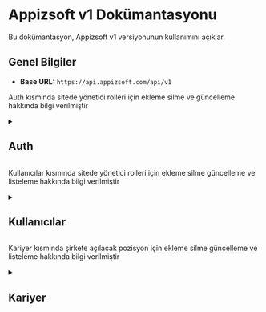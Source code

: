 # Appizsoft v1 Dokümantasyonu

Bu dokümantasyon, Appizsoft v1 versiyonunun kullanımını açıklar.

## Genel Bilgiler

- **Base URL:** `https://api.appizsoft.com/api/v1`


Auth kısmında sitede yönetici rolleri için ekleme silme ve güncelleme hakkında bilgi verilmiştir

  <details>
  <summary><h2>Auth</h2></summary>
  
  ### Kullanıcı Girişi (Login)

Kullanıcı girişi yapmak için bu endpoint'i kullanabilirsiniz.

**Endpoint:**

`POST /api/v1/auth/login`

**İstek Gövdesi (Request Body):**

- **Yol:** `/api/v1/auth/login`
- **Metod:** POST

- **Parametreler:**

| Parametre          | Tür     | Zorunluluk | Açıklama                     
| ----------------  | ------- | ---------- | ---------------------------- 
| `usernameOrEmail` | string  | Zorunlu    | kullanıcı veya email adresi yazılabilir    |
| `password`       | string  | Zorunlu    |  kullanıcıya ait şifre    |



```json
{
  "usernameOrEmail": "kullanici_adi",
  "password": "gizli_sifre"
}


```
#### Yanıt (Response):
Başarılı bir giriş durumunda, aşağıdaki gibi bir yanıt alırsınız:

```json
{
  "token": "your_jwt_token_here"
}

```

**Hata Durumları:**

- 400 Bad Request: Eksik veya hatalı veri girişi.
- 401 Unauthorized: Kullanıcı kimlik doğrulaması başarısız.
- 500 Internal Server Error: Sunucu hatası, giriş yapılamadı.


### Kullanıcı Çıkışı (Logout)

Kullanıcı çıkışı yapmak için bu endpoint'i kullanabilirsiniz.

**Endpoint:**

`POST /api/v1/auth/logout`

**İstek Gövdesi (Request Body):**

```json
{
  "usernameOrEmail": "john_doe",
}

```
#### Yanıt (Response):
Başarılı bir giriş durumunda, aşağıdaki gibi bir yanıt alırsınız:

```json
{
  "message": "Çıkış işlemi başarıyla tamamlandı."
}
```
**Hata Durumları:**

- 400 Bad Request: Eksik veya hatalı veri girişi.
- 401 Unauthorized: Kullanıcı kimlik doğrulaması başarısız.
- 500 Internal Server Error: Sunucu hatası, çıkış yapılamadı.

 ### Parola Yenileme İsteği (Forgot Password)

Eğer şifrenizi unuttuysanız, yeni bir şifre belirlemek için bu endpoint'i kullanabilirsiniz.

**Endpoint:**

`POST /api/v1/auth/login`

**İstek Gövdesi (Request Body):**

- **Yol:** `/api/v1/auth/login`
- **Metod:** POST

- **Parametreler:**

| Parametre          | Tür     | Zorunluluk | Açıklama                     
| ----------------  | ------- | ---------- | ---------------------------- 
| `email` | string  | Zorunlu    | kayıtlı email adresi   |

```json
{
  "email": "john@example.com"
}


```
#### Yanıt (Response):
Başarılı bir giriş durumunda, aşağıdaki gibi bir yanıt alırsınız:

```json
{
  "message": "Şifre sıfırlama bağlantısı e-posta adresinize gönderildi."
}

**Hata Durumları:**

- 400 Bad Request: Eksik veya hatalı veri girişi.
- 500 Internal Server Error: Sunucu hatası, şifre yenileme isteği gönderilemedi.


```
  </details>




Kullanıcılar kısmında sitede yönetici rolleri için ekleme silme güncelleme ve listeleme hakkında bilgi verilmiştir

  <details>
  <summary><h2>Kullanıcılar</h2></summary>
  
  </details>




Kariyer kısmında şirkete açılacak pozisyon için ekleme silme güncelleme ve listeleme hakkında bilgi verilmiştir

<details>
  <summary><h2>Kariyer</h2></summary>
  
Kariyerlerle ilgili işlemler. Bu işlemler JWT yetkilendirmesi gerektirir.

### Tüm Kariyerleri Getir

Tüm kariyerleri almak için kullanılır.

#### İstek

- **Yol:** `/api/v1/careers`
- **Metod:** GET
- **Parametreler:** Yok
- **Headers:** `Authorization: Bearer {YOUR_JWT_TOKEN}`

| Parametre        | Tür     | Zorunluluk | Açıklama                     | Örnek                               |
| ---------------- | ------- | ---------- | ---------------------------- | ----------------------------------- |
| `id`             | int     | Zorunlu    | Kariyer id                   | unique id, sistem belirler bunu     |
| `type`           | string  | Zorunlu    | Kariyer tipi                 | Technology,Design,Shared Services   |
| `title`          | string  | Zorunlu    | Kariyer başlığı              | Kariyer için Başlık                 |
| `pageLoc`        | string  | Zorunlu    | Sayfa konumu                 | kariyer içn dinamik sayfa adı       |
| `description`    | string  | Zorunlu    | Açıklama                     | açılan pozisyon için açıklama       |
| `requirements`   | array   | Zorunlu    | Gereksinimler listesi        | dizi olarak gereksinimleri belirtin |
| `location`       | string  | Zorunlu    | Konum bilgisi                | "Ankara, Türkiye" veya "Uzaktan"    |
| `employmentType` | string  | Zorunlu    | İstihdam tipi                | tam zamanlı yarı zamanlı gibi       |
| `isOpen`         | boolean | Zorunlu    | Kariyer durumu (açık/kapalı) | true,false                          |

#### Yanıt (Response):
Başarılı bir giriş durumunda, aşağıdaki gibi bir yanıt alırsınız:

```json
[
  {
    "id": "asd1132",
    "type": "Technology",
    "title": "Frontend Developer",
    "pageLoc": "frontend-developer",
    "description": "Özgün fikirlerle frontend geliştirme ekibimize katılın ve kullanıcı deneyimlerini şekillendirin. Uzaktan çalışma imkanı.",
    "requirements": [
      "En az 2 yıl frontend geliştirme deneyimi",
      "HTML, CSS ve JavaScript konularında uzmanlık",
      "Modern UI/UX tasarım prensiplerini uygulama yeteneği",
      "En az bir frontend framework'üne hakimiyet"
    ],
    "location": "Uzaktan",
    "employmentType": "Tam Zamanlı"
  }
]
```

### Yeni Kariyer Ekle

Yeni bir kariyer eklemek için kullanılır.

- **Yol:** `/api/v1//careers`
- **Metod:** POST

- **Parametreler:**

| Parametre        | Tür     | Zorunluluk | Açıklama                     | Örnek                               |
| ---------------- | ------- | ---------- | ---------------------------- | ----------------------------------- |
| `type`           | string  | Zorunlu    | Kariyer tipi                 | Technology,Design,Shared Services   |
| `title`          | string  | Zorunlu    | Kariyer başlığı              | Kariyer için Başlık                 |
| `pageLoc`        | string  | Zorunlu    | Sayfa konumu                 | kariyer içn dinamik sayfa adı       |
| `description`    | string  | Zorunlu    | Açıklama                     | açılan pozisyon için açıklama       |
| `requirements`   | array   | Zorunlu    | Gereksinimler listesi        | dizi olarak gereksinimleri belirtin |
| `location`       | string  | Zorunlu    | Konum bilgisi                | "Ankara, Türkiye" veya "Uzaktan"    |
| `employmentType` | string  | Zorunlu    | İstihdam tipi                | tam zamanlı yarı zamanlı gibi       |
| `isOpen`         | boolean | Zorunlu    | Kariyer durumu (açık/kapalı) | true,false                          |

- **Headers:** `Authorization: Bearer {YOUR_JWT_TOKEN}`

#### İstek

```http
POST /api/v1/careers
Content-Type: application/json
Authorization: Bearer {YOUR_JWT_TOKEN}

{
  "type": "Technology",
  "title": "Frontend Developer",
  "pageLoc": "frontend-developer",
  "description": "Hızla büyüyen ekibimize katılmak için yetenekli bir frontend geliştirici arıyoruz.\nİstanbul, Türkiye konumunda.",
  "requirements": [
    "En az 2 yıl frontend geliştirme deneyimi",
    "Web teknolojilerine hakimiyet",
    "React veya Angular gibi frameworklerde tecrübe",
    "Kreatif tasarım yeteneği tercih sebebi"
  ],
  "location": "İstanbul, Türkiye",
  "employmentType": "Tam Zamanlı",
    "isOpen": true
}
```

#### Yanıt

```
{
  "message": "Yeni kariyer başarıyla eklendi."
}
```

## Kariyer Güncelle

Bir kariyer verisini güncellemek için kullanılır.

- **Yol:** `/api/v1//careers/:pageLoc`
- **Metod:** PUT

- **Parametreler:** `Authorization: Bearer {YOUR_JWT_TOKEN}`

| Parametre | Tür | Zorunluluk | Açıklama                                |
| --------- | --- | ---------- | --------------------------------------- |
| `id     ` | int | Zorunlu    | Güncellenecek kariyerin benzersiz id'si |

- **Headers:** `Authorization: Bearer {YOUR_JWT_TOKEN}`

- **İstek:**

```http
PUT /api/v1/careers/{career-id}
Content-Type: application/json
Authorization: Bearer {YOUR_JWT_TOKEN}

{
  "type": "Technology",
  "title": "Yazılım Geliştirme Uzmanı",
  "pageLoc": "{career-id}",
  "description": "Yazılım geliştirme uzmanı pozisyonu için deneyimli adaylar arıyoruz.",
  "requirements": [
    "En az 5 yıl deneyim",
    "İleri seviye programlama bilgisi",
    "Proje yönetimi yeteneği"
  ],
  "location": "İstanbul, Türkiye",
  "employmentType": "Tam Zamanlı",
    "isOpen": true
}
```

#### Yanıt

```
{
"message": "Kariyer başarıyla güncellendi."
}

```

## Kariyer Sil

Bir kariyer verisini güncellemek için kullanılır.

- **Yol:** `/api/v1//careers/:pageLoc`
- **Metod:** DELETE

- **Parametreler:** `Authorization: Bearer {YOUR_JWT_TOKEN}`

| Parametre | Tür | Zorunluluk | Açıklama                            |
| --------- | --- | ---------- | ----------------------------------- |
| `id     ` | int | Zorunlu    | Silinecek kariyerin benzersiz id'si |

- **Headers:** `Authorization: Bearer {YOUR_JWT_TOKEN}`

- **İstek:**

```http
DELETE  /api/v1/careers/{career-id}
Content-Type: application/json
Authorization: Bearer {YOUR_JWT_TOKEN}

```

#### Yanıt

```
{
"message": "Kariyer başarıyla silindi."
}

```

</details>
